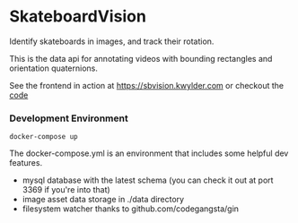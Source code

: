 # SkateboardVision

Identify skateboards in images, and track their rotation. 

This is the data api for annotating videos with bounding rectangles and orientation quaternions.

See the frontend in action at https://sbvision.kwylder.com or checkout the [code](https://github.com/kevinwylder/sbvision-frontend)

### Development Environment

```
docker-compose up
```

The docker-compose.yml is an environment that includes some helpful dev features.
* mysql database with the latest schema (you can check it out at port 3369 if you're into that)
* image asset data storage in ./data directory
* filesystem watcher thanks to github.com/codegangsta/gin 




